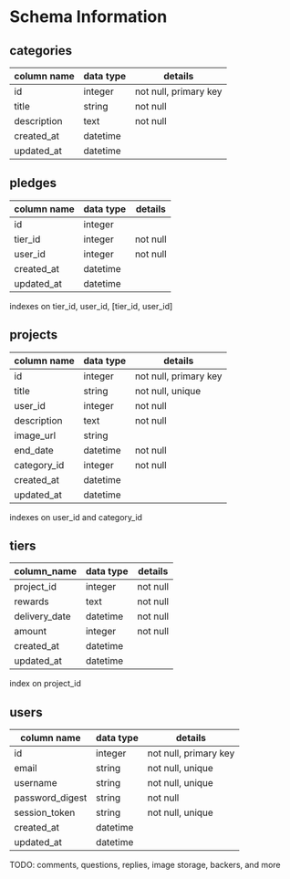# Schema Information

## categories 
column name | data type | details
------------|-----------|-----------------------
id          | integer   | not null, primary key
title       | string    | not null
description | text      | not null
created_at  | datetime  |
updated_at  | datetime  |

## pledges
column name | data type | details
------------|-----------|-----------------------
id          | integer   |
tier_id     | integer   | not null
user_id     | integer   | not null
created_at  | datetime  |
updated_at  | datetime  |
indexes on tier_id, user_id, [tier_id, user_id]

## projects 
column name | data type | details
------------|-----------|-----------------------
id          | integer   | not null, primary key
title       | string    | not null, unique
user_id     | integer   | not null
description | text      | not null
image_url   | string    |
end_date    | datetime  | not null
category_id | integer   | not null
created_at  | datetime  |
updated_at  | datetime  |

indexes on user_id and category_id

## tiers

column_name     | data type | details
----------------|-----------|-----------------------
project_id      | integer   | not null
rewards         | text      | not null
delivery_date   | datetime  | not null
amount          | integer   | not null
created_at      | datetime  | 
updated_at      | datetime  |

index on project_id

## users
column name     | data type | details
----------------|-----------|-----------------------
id              | integer   | not null, primary key
email           | string    | not null, unique
username        | string    | not null, unique
password_digest | string    | not null
session_token   | string    | not null, unique
created_at      | datetime  |
updated_at      | datetime  |

TODO: comments, questions, replies, image storage, backers, and more
